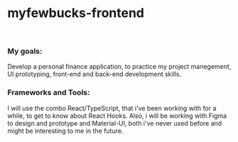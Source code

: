 # myfewbucks-frontend
<br>

### My goals:
Develop a personal finance application, to practice my project manegement, UI prototyping,
front-end and back-end development skills.
<br>
### Frameworks and Tools:
I will use the combo React/TypeScript, that i've been working with for a while, to get to know about React Hooks.
Also, i will be working with Figma to design and prototype and Material-UI, both i've never used before and might be 
interesting to me in the future.
